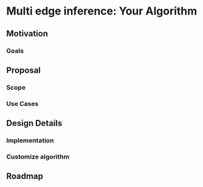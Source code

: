 # Multi edge inference: Your Algorithm

## Motivation
### Goals

## Proposal
### Scope
### Use Cases

## Design Details
### Implementation
### Customize algorithm

## Roadmap